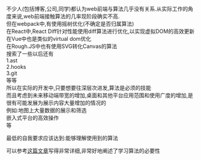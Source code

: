 不少人(包括博客,公司,同学)都认为web前端与算法几乎没有关系.从实际工作的角度来说,web前端接触算法的几率现阶段确实不高.  
但在webpack中,有使用摇树优化(不确定是否归属算法)  
在React中,React Diff针对性能使用diff算法进行优化,以实现虚拟DOM的高效更新  
在Vue中也是类似的virtual dom优化  
在Rough.JS中也有使用SVG转化Canvas的算法  
搜索了一些以后还有  
1.ast  
2.hooks  
3.git  
等等  
所以在实际的开发中,只要想要往深层次进发,算法是必须的技能  
而且考虑到未来移动端带宽的增加,桌面和其他平台应用范围和使用广度的增加,是很有可能发展为展示内容大量增加的情况的  
例如:地图上大量数据的展示和筛选  
嵌入式平台的高效操作  
等  
  
最低的自我要求应该达到:能够理解使用到的算法  
  
可以参考[这篇文章](https://juejin.im/post/5d3dc8466fb9a07efc49d0a9)写得非常详细,非常好地阐述了学习算法的必要性  
